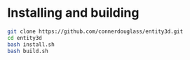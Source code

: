 # Installing and building

```bash
git clone https://github.com/connerdouglass/entity3d.git
cd entity3d
bash install.sh
bash build.sh
```